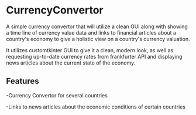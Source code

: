 # CurrencyConvertor

A simple currency convertor that will utilize a clean GUI along with showing a time line of currency value data and links to financial articles about a country's economy to give a holistic view on a country's currency valuation. 

It utilizes customtkinter GUI to give it a clean, modern look, as well as requesting up-to-date currency rates from frankfurter API and displaying news articles about the current state of the economy.

## Features
-Currency Convertor for several countries

-Links to news articles about the economic conditions of certain countries

